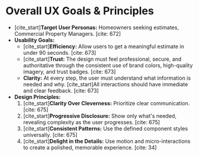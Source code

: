 # Overall UX Goals & Principles
* [cite_start]**Target User Personas:** Homeowners seeking estimates, Commercial Property Managers. [cite: 672]
* **Usability Goals:**
    * [cite_start]**Efficiency:** Allow users to get a meaningful estimate in under 90 seconds. [cite: 673]
    * [cite_start]**Trust:** The design must feel professional, secure, and authoritative through the consistent use of brand colors, high-quality imagery, and trust badges. [cite: 673]
    * **Clarity:** At every step, the user must understand what information is needed and why. [cite_start]All interactions should have immediate and clear feedback. [cite: 673]
* **Design Principles:**
    1.  [cite_start]**Clarity Over Cleverness:** Prioritize clear communication. [cite: 675]
    2.  [cite_start]**Progressive Disclosure:** Show only what's needed, revealing complexity as the user progresses. [cite: 675]
    3.  [cite_start]**Consistent Patterns:** Use the defined component styles universally. [cite: 675]
    4.  [cite_start]**Delight in the Details:** Use motion and micro-interactions to create a polished, memorable experience. [cite: 34]
